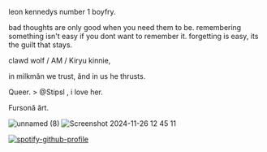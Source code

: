 leon kennedys number 1 boyfry.
  
bad thoughts are only good when you need them to be. 
  remembering something isn't easy if you dont want to remember it.
    forgetting is easy, its the guilt that stays.

clawd wolf / AM / Kiryu kinnie,

in milkmăn we trust, ănd in us he thrusts.

Queer. > @Stipsl , i love her.

Fursonă ărt. 

![unnamed (8)](https://github.com/user-attachments/assets/6e7cecb2-15f5-49e2-9d61-9b4a87a4b4fe) ![Screenshot 2024-11-26 12 45 11](https://github.com/user-attachments/assets/63478b8f-2b4f-4215-9d0c-b6f973fb8482)









  [![spotify-github-profile](https://spotify-github-profile.kittinanx.com/api/view?uid=31rzflal5les5uvjvxd4vaahbewq&cover_image=true&theme=default&show_offline=false&background_color=001eff&interchange=true)](https://github.com/kittinan/spotify-github-profile)

